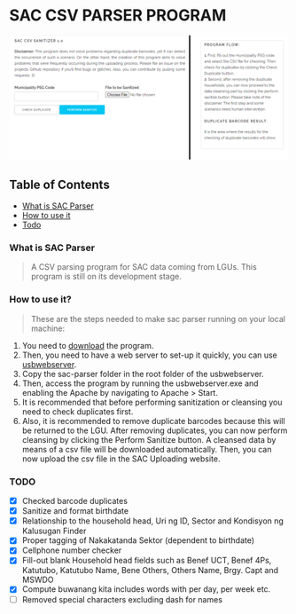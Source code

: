 # SAC CSV PARSER PROGRAM

![SAC-Parser Image](img/Screenshot_Project.png)

## Table of Contents

- [What is SAC Parser](#what-is-sac-parser)
- [How to use it](#how-to-use-it)
- [Todo](#todo)

### What is SAC Parser
>A CSV parsing program for SAC data coming from LGUs. This program is still on its development stage. 

### How to use it?
>These are the steps needed to make sac parser running on your local machine:
1. You need to [download](https://github.com/jmmaguigad/SAC-Parser/archive/master.zip) the program.
2. Then, you need to have a web server to set-up it quickly, you can use [usbwebserver](https://usbwebserver.yura.mk.ua/).
3. Copy the sac-parser folder in the root folder of the usbwebserver.
4. Then, access the program by running the usbwebserver.exe and enabling the Apache by navigating to Apache > Start.
5. It is recommended that before performing sanitization or cleansing you need to check duplicates first. 
6. Also, it is recommended to remove duplicate barcodes because this will be returned to the LGU. After removing duplicates, you can now perform cleansing by clicking the Perform Sanitize button. A cleansed data by means of a csv file will be downloaded automatically. Then, you can now upload the csv file in the SAC Uploading website.

### TODO
- [X] Checked barcode duplicates
- [X] Sanitize and format birthdate
- [X] Relationship to the household head, Uri ng ID, Sector and Kondisyon ng Kalusugan Finder
- [X] Proper tagging of Nakakatanda Sektor (dependent to birthdate)
- [X] Cellphone number checker
- [X] Fill-out blank Household head fields such as Benef UCT, Benef 4Ps, Katutubo, Katutubo Name, Bene Others, Others Name, Brgy. Capt and MSWDO
- [X] Compute buwanang kita includes words with per day, per week etc.
- [ ] Removed special characters excluding dash for names
